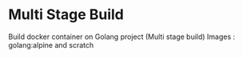 # Multi Stage Build
Build docker container on Golang project (Multi stage build)
Images : golang:alpine and scratch
